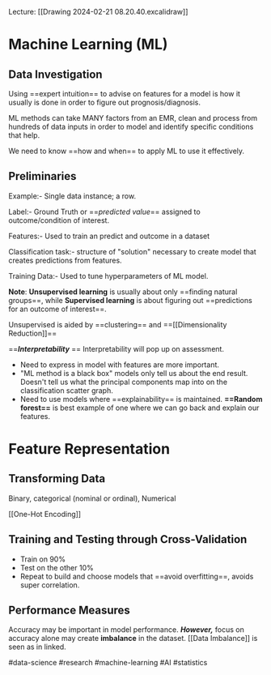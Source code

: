 Lecture: [[Drawing 2024-02-21 08.20.40.excalidraw]]

# Machine Learning (ML)
## Data Investigation

Using ==expert intuition== to advise on features for a model is how it usually is done in order to figure out prognosis/diagnosis.

ML methods can take MANY factors from an EMR, clean and process from hundreds of data inputs in order to model and identify specific conditions that help.

We need to know ==how and when== to apply ML to use it effectively.

## Preliminaries
Example:- 
Single data instance; a row.

Label:-
Ground Truth or ==*predicted value*== assigned to outcome/condition of interest.

Features:- 
Used to train an predict and outcome in a dataset

Classification task:- 
structure of "solution" necessary to create model that creates predictions from features.

Training Data:- 
Used to tune hyperparameters of ML model.

**Note**: **Unsupervised learning** is usually about only ==finding natural groups==, while **Supervised learning** is about figuring out ==predictions for an outcome of interest==.

Unsupervised is aided by ==clustering== and ==[[Dimensionality Reduction]]==

==***Interpretability*** ==
Interpretability will pop up on assessment.
- Need to express in model with features are more important.
- "ML method is a black box" models only tell us about the end result. Doesn't tell us what the principal components map into on the classification scatter graph.
- Need to use models where ==explainability== is maintained. **==Random forest==** is best example of one where we can go back and explain our features.



# Feature Representation
## Transforming Data
Binary, categorical (nominal or ordinal), Numerical

[[One-Hot Encoding]]


## Training and Testing through Cross-Validation
- Train on 90%
- Test on the other 10%
- Repeat to build and choose models that ==avoid overfitting==, avoids super correlation.

## Performance Measures
Accuracy may be important in model performance. ***However,*** focus on accuracy alone may create **imbalance** in the dataset.
[[Data Imbalance]] is seen as in linked.



#data-science #research #machine-learning #AI #statistics 